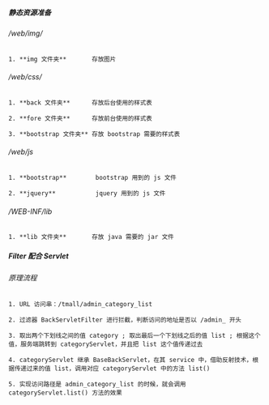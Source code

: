 
##### 静态资源准备
    
###### /web/img/

    1. **img 文件夹**       存放图片

###### /web/css/

    1. **back 文件夹**      存放后台使用的样式表

    2. **fore 文件夹**      存放前台使用的样式表

    3. **bootstrap 文件夹** 存放 bootstrap 需要的样式表

###### /web/js

    1. **bootstrap**        bootstrap 用到的 js 文件
    
    2. **jquery**           jquery 用到的 js 文件

###### /WEB-INF/lib
    
    1. **lib 文件夹**       存放 java 需要的 jar 文件
    
##### Filter 配合 Servlet

###### 原理流程

    1. URL 访问串：/tmall/admin_category_list
    
    2. 过滤器 BackServletFilter 进行拦截，判断访问的地址是否以 /admin_ 开头
    
    3. 取出两个下划线之间的值 category ; 取出最后一个下划线之后的值 list ; 根据这个值，服务端跳转到 categoryServlet，并且把 list 这个值传递过去
    
    4. categoryServlet 继承 BaseBackServlet，在其 service 中，借助反射技术，根据传递过来的值 list，调用对应 categoryServlet 中的方法 list()
    
    5. 实现访问路径是 admin_category_list 的时候，就会调用 categoryServlet.list() 方法的效果
    
##### 